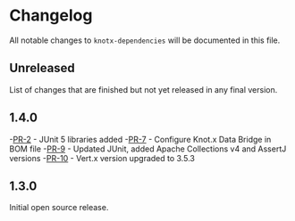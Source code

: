 # Changelog
All notable changes to `knotx-dependencies` will be documented in this file.

## Unreleased
List of changes that are finished but not yet released in any final version.

## 1.4.0
-[PR-2](https://github.com/Knotx/knotx-dependencies/pull/2) - JUnit 5 libraries added
-[PR-7](https://github.com/Knotx/knotx-dependencies/pull/7) - Configure Knot.x Data Bridge in BOM file
-[PR-9](https://github.com/Knotx/knotx-dependencies/pull/9) - Updated JUnit, added Apache Collections v4 and AssertJ versions
-[PR-10](https://github.com/Knotx/knotx-dependencies/pull/10) - Vert.x version upgraded to 3.5.3

## 1.3.0
Initial open source release.
